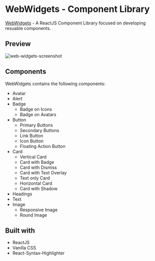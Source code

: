 # WebWidgets - Component Library

[WebWidgets](https://web-widgets-v1.netlify.app/) - A ReactJS Component Library focused on developing resuable components.

## Preview
![web-widgets-screenshot](https://github.com/pranita09/web-widgets/assets/66015794/f3830e44-46fc-4fe9-b927-56d2bd4f09e2)

## Components

WebWidgets contains the following components:

- Avatar
- Alert
- Badge
  - Badge on Icons
  - Badge on Avatars
- Button
  - Primary Buttons
  - Secondary Buttons
  - Link Button
  - Icon Button
  - Floating Action Button
- Card
  - Vertical Card
  - Card with Badge
  - Card with Dismiss
  - Card with Text Overlay
  - Text only Card
  - Horizontal Card
  - Card with Shadow
- Headings
- Text
- Image
  - Responsive Image
  - Round Image

## Built with

- ReactJS
- Vanilla CSS
- React-Syntax-Highlighter
